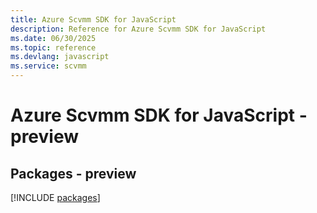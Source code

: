 ```yaml
---
title: Azure Scvmm SDK for JavaScript
description: Reference for Azure Scvmm SDK for JavaScript
ms.date: 06/30/2025
ms.topic: reference
ms.devlang: javascript
ms.service: scvmm
---
```

# Azure Scvmm SDK for JavaScript - preview
## Packages - preview
[!INCLUDE [packages](scvmm-index.md)]